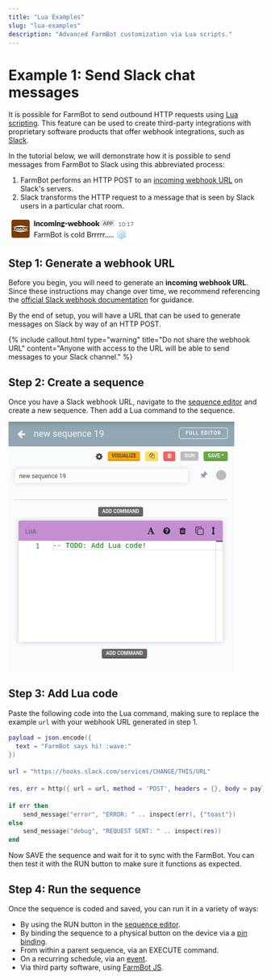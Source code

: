 ```yaml
---
title: "Lua Examples"
slug: "lua-examples"
description: "Advanced FarmBot customization via Lua scripts."
---
```


# Example 1: Send Slack chat messages

It is possible for FarmBot to send outbound HTTP requests using [Lua scripting](../lua.md). This feature can be used to create third-party integrations with proprietary software products that offer webhook integrations, such as [Slack](https://slack.com/).

In the tutorial below, we will demonstrate how it is possible to send messages from FarmBot to Slack using this abbreviated process:

1. FarmBot performs an HTTP POST to an [incoming webhook URL](https://en.wikipedia.org/wiki/Webhook) on Slack's servers.
2. Slack transforms the HTTP request to a message that is seen by Slack users in a particular chat room.

![Screenshot of Slack chat message sent by FarmBot](_images/slack_message.png)

## Step 1: Generate a webhook URL

Before you begin, you will need to generate an **incoming webhook URL**. Since these instructions may change over time, we recommend referencing the [official Slack webhook documentation](https://api.slack.com/messaging/webhooks) for guidance.

By the end of setup, you will have a URL that can be used to generate messages on Slack by way of an HTTP POST.

{%
include callout.html
type="warning"
title="Do not share the webhook URL"
content="Anyone with access to the URL will be able to send messages to your Slack channel."
%}

## Step 2: Create a sequence

Once you have a Slack webhook URL, navigate to the [sequence editor](https://software.farm.bot/docs/sequences) and create a new sequence. Then add a <span class="fb-step fb-lua">Lua</span> command to the sequence.

![A sequence with an empty Lua block](_images/empty_lua_sequence.png)

## Step 3: Add Lua code

Paste the following code into the Lua command, making sure to replace the example `url` with your webhook URL generated in step 1.

```lua
payload = json.encode({
  text = "FarmBot says hi! :wave:"
})

url = "https://hooks.slack.com/services/CHANGE/THIS/URL"

res, err = http({ url = url, method = 'POST', headers = {}, body = payload })

if err then
    send_message("error", "ERROR: " .. inspect(err), {"toast"})
else
    send_message("debug", "REQUEST SENT: " .. inspect(res))
end
```

Now <span class="fb-button fb-green">SAVE</span> the sequence and wait for it to sync with the FarmBot. You can then test it with the <span class="fb-button fb-orange">RUN</span> button to make sure it functions as expected.

## Step 4: Run the sequence

Once the sequence is coded and saved, you can run it in a variety of ways:

* By using the <span class="fb-button fb-orange">RUN</span> button in the [sequence editor](https://software.farm.bot/docs/sequences).
* By binding the sequence to a physical button on the device via a [pin binding](https://software.farm.bot/docs/pin-bindings).
* From within a parent sequence, via an <span class="fb-step fb-execute">EXECUTE</span> command.
* On a recurring schedule, via an [event](https://software.farm.bot/docs/events).
* Via third party software, using [FarmBot JS](https://github.com/FarmBot/farmbot-js).
